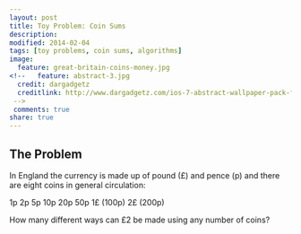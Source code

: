 ```yaml
---
layout: post
title: Toy Problem: Coin Sums
description: 
modified: 2014-02-04
tags: [toy problems, coin sums, algorithms]
image:
  feature: great-britain-coins-money.jpg
<!--   feature: abstract-3.jpg
  credit: dargadgetz
  creditlink: http://www.dargadgetz.com/ios-7-abstract-wallpaper-pack-for-iphone-5-and-ipod-touch-retina/
 -->
 comments: true
share: true
---
```


## The Problem
In England the currency is made up of pound (£) and pence (p) and there are eight coins in general circulation:

1p 
2p 
5p 
10p 
20p 
50p 
1£ (100p)
2£ (200p)

How many different ways can £2 be made using any number of coins?
